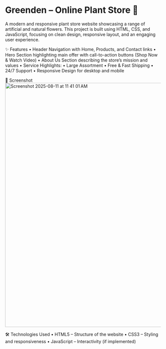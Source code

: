 # Greenden – Online Plant Store 🌿

A modern and responsive plant store website showcasing a range of artificial and natural flowers.
This project is built using HTML, CSS, and JavaScript, focusing on clean design, responsive layout, and an engaging user experience.

✨ Features
	•	Header Navigation with Home, Products, and Contact links
	•	Hero Section highlighting main offer with call-to-action buttons (Shop Now & Watch Video)
	•	About Us Section describing the store’s mission and values
	•	Service Highlights:
	•	Large Assortment
	•	Free & Fast Shipping
	•	24/7 Support
	•	Responsive Design for desktop and mobile

 📸 Screenshot
 <img width="1439" height="788" alt="Screenshot 2025-08-11 at 11 41 01 AM" src="https://github.com/user-attachments/assets/6bd9daae-ace3-44e4-886b-a9e0c3f80989" />

🛠️ Technologies Used
	•	HTML5 – Structure of the website
	•	CSS3 – Styling and responsiveness
	•	JavaScript – Interactivity (if implemented)
